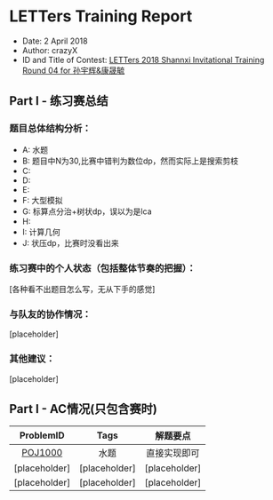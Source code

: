 # LETTers Training Report

- Date: 2 April 2018
- Author: crazyX
- ID and Title of Contest: [LETTers 2018 Shannxi Invitational Training Round 04 for 孙宇辉&康晟毓](https://vjudge.net/contest/220459)

## Part I - 练习赛总结

### 题目总体结构分析：

- A: 水题
- B: 题目中N为30,比赛中错判为数位dp，然而实际上是搜索剪枝
- C: 
- D: 
- E: 
- F: 大型模拟
- G: 标算点分治+树状dp，误以为是lca
- H:  
- I: 计算几何
- J: 状压dp，比赛时没看出来

### 练习赛中的个人状态（包括整体节奏的把握）：

[各种看不出题目怎么写，无从下手的感觉]

### 与队友的协作情况：

[placeholder]

### 其他建议：

[placeholder]

## Part I - AC情况(只包含赛时)

| ProblemID | Tags | 解题要点 | 
| :-: | :-: | :-: | 
| [POJ1000](http://poj.org/problem?id=1000) | 水题 | 直接实现即可 | 
| [placeholder] | [placeholder] | [placeholder] | 
| [placeholder] | [placeholder] | [placeholder] |
